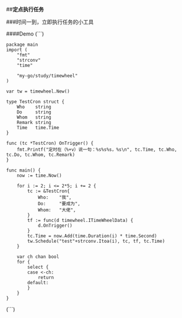 ##**定点执行任务**

###时间一到，立即执行任务的小工具

####Demo
(```)

	package main
	import (
		"fmt"
		"strconv"
		"time"
		
		"my-go/study/timewheel"
	)
	
	var tw = timewheel.New()
	
	type TestCron struct {
		Who    string
		Do     string
		Whom   string
		Remark string
		Time   time.Time
	}
	
	func (tc *TestCron) OnTrigger() {
		fmt.Printf("定时在（%+v）说一句：%s%s%s，%s\n", tc.Time, tc.Who, tc.Do, tc.Whom, tc.Remark)
	}
	
	func main() {
		now := time.Now()
	
		for i := 2; i <= 2*5; i += 2 {
			tc := &TestCron{
				Who:    "我",
				Do:     "要成为",
				Whom:   "大佬",
			}
			tf := func(d timewheel.ITimeWheelData) {
				d.OnTrigger()
			}
			tc.Time = now.Add(time.Duration(i) * time.Second)
			tw.Schedule("test"+strconv.Itoa(i), tc, tf, tc.Time)
		}
	
		var ch chan bool
		for {
			select {
			case <-ch:
				return
			default:
			}
		}
	}
	
(```)
